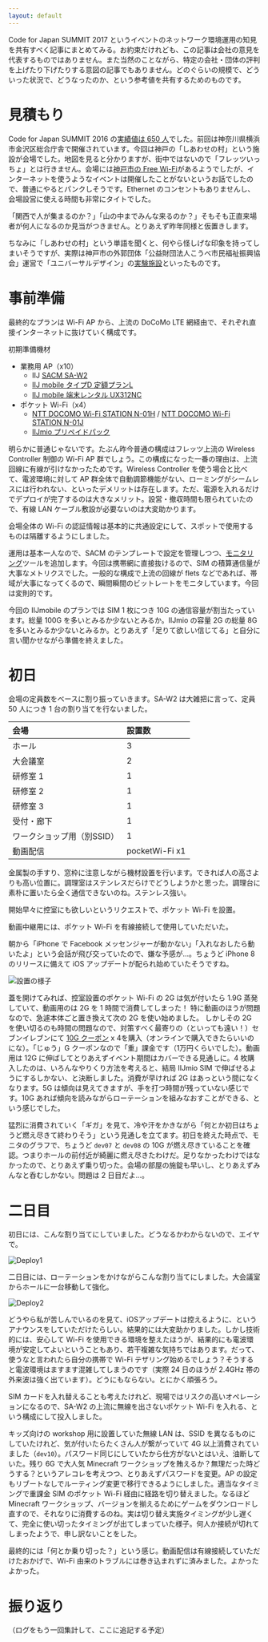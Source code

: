 ```yaml
---
layout: default
---
```

Code for Japan SUMMIT 2017 というイベントのネットワーク環境運用の知見を共有すべく記事にまとめてみる。お約束だけれども、この記事は会社の意見を代表するものではありません。また当然のことながら、特定の会社・団体の評判を上げたり下げたりする意図の記事でもありません。どのぐらいの規模で、どういった状況で、どうなったのか、という参考値を共有するためのものです。

見積もり
========

Code for Japan SUMMIT 2016 の[実績値は 650 人](https://medium.com/code-for-japan/code-for-japan-summit-2016-%E3%83%AC%E3%83%9D%E3%83%BC%E3%83%88-%E3%83%97%E3%83%AC%E3%82%A4%E3%83%99%E3%83%B3%E3%83%88%E7%B7%A8-86418045a810)でした。前回は神奈川県横浜市金沢区総合庁舎で開催されています。今回は神戸の「しあわせの村」という施設が会場でした。地図を見ると分かりますが、街中ではないので「フレッツいっちょ」とは行きません。会場には[神戸市の Free Wi-Fi](http://www.city.kobe.lg.jp/culture/leisure/information/kobefreewifi.html)があるようでしたが、インターネットを使うようなイベントは開催したことがないというお話でしたので、普通にやるとパンクしそうです。Ethernet のコンセントもありませんし、会場設営に使える時間も非常にタイトでした。

「関西で人が集まるのか？」「山の中までみんな来るのか？」そもそも正直来場者が何人になるのか見当がつきません。とりあえず昨年同様と仮置きします。

ちなみに「しあわせの村」という単語を聞くと、何やら怪しげな印象を持ってしまいそうですが、実際は神戸市の外郭団体「公益財団法人こうべ市民福祉振興協会」運営で「ユニバーサルデザイン」の[実験施設](http://www.shiawasenomura.org/ud_u.html)といったものです。

事前準備
========

最終的なプランは Wi-Fi AP から、上流の DoCoMo LTE 網経由で、それぞれ直接インターネットに抜けていく構成です。

初期準備機材
- 業務用 AP（x10）
  - IIJ [SACM SA-W2](http://www.sacm.jp/#saw2)
  - [IIJ mobile タイプD 定額プランL](https://www.iij.ad.jp/biz/iijmobile/plan_l/plan.html) 
  - [IIJ mobile 端末レンタル UX312NC](https://www.iijmobile.jp/product/type_d/card_UX312NC.html)
- ポケット Wi-Fi（x4）
  - [NTT DOCOMO Wi-Fi STATION N-01H](https://www.nttdocomo.co.jp/product/data/n01h/) /
    [NTT DOCOMO Wi-Fi STATION N-01J](https://www.nttdocomo.co.jp/product/data/n01j/)
  - [IIJmio プリペイドパック](https://s.iijmio.jp/prepaid/)

明らかに普通じゃないです。たぶん昨今普通の構成はフレッツ上流の Wireless Controller 制御の Wi-Fi AP 群でしょう。この構成になった一番の理由は、上流回線に有線が引けなかったためです。Wireless Controller を使う場合と比べて、電波環境に対して AP 群全体で自動調節機能がない、ローミングがシームレスには行われない、といったデメリットは存在します。ただ、電源を入れるだけでデプロイが完了するのは大きなメリット。設営・撤収時間も限られていたので、有線 LAN ケーブル敷設が必要ないのは大変助かります。

会場全体の Wi-Fi の認証情報は基本的に共通設定にして、スポットで使用するものは隔離するようにしました。

運用は基本一人なので、SACM のテンプレートで設定を管理しつつ、[モニタリング](https://hkwi.github.io/sacm_cfjs2017/)ツールを追加します。今回は携帯網に直接抜けるので、SIM の積算通信量が大事なメトリクスでした。一般的な構成で上流の回線が flets などであれば、帯域が大事になってくるので、瞬間瞬間のビットレートをモニタしています。今回は変則的です。

今回の IIJmobile のプランでは SIM 1 枚につき 10G の通信容量が割当たっています。総量 100G を多いとみるか少ないとみるか。IIJmio の容量 2G の総量 8G を多いとみるか少ないとみるか。とりあえず「足りて欲しい信じてる」と自分に言い聞かせながら準備を終えました。

初日
====

会場の定員数をベースに割り振っていきます。SA-W2 は大雑把に言って、定員 50 人につき 1 台の割り当てを行ないました。

|会場|設置数|
|:---|:---|
|ホール|3|
|大会議室|2|
|研修室 1|1|
|研修室 2|1|
|研修室 3|1|
|受付・廊下|1|
|ワークショップ用（別SSID）|1|
|動画配信|pocketWi-Fi x1|

金属製の手すり、窓枠に注意しながら機材設置を行います。できれば人の高さよりも高い位置に。調理室はステンレスだらけでどうしようかと思った。調理台に素朴に置いたら全く通信できないのね。ステンレス強い。

開始早々に控室にも欲しいというリクエストで、ポケット Wi-Fi を設置。

動画中継用には、ポケット Wi-Fi を有線接続して使用していただいた。

朝から「iPhone で Facebook メッセンジャーが動かない」「入れなおしたら動いたよ」という会話が飛び交っていたので、嫌な予感が…。ちょうど iPhone 8 のリリースに備えて iOS アップデートが配られ始めていたそうですね。

![設置の様子](https://farm5.staticflickr.com/4430/23473395248_93c00b6f5c.jpg)

蓋を開けてみれば、控室設置のポケット Wi-Fi の 2G は気が付いたら 1.9G 蒸発していて、動画用のは 2G を 1 時間で消費してしまった！
特に動画のほうが問題なので、急遽本体ごと置き換えて次の 2G を使い始めました。
しかしその 2G を使い切るのも時間の問題なので、対策すべく最寄りの（といっても遠い！）セブンイレブンにて [10G クーポン](https://s.iijmio.jp/couponcard/code.html) x 4を購入（オンラインで購入できたらいいのにな）。「じゅう」G クーポンなので「重」課金です（1万円くらいでした）。動画用は 12G に伸ばしてとりあえずイベント期間はカバーできる見通しに。4 枚購入したのは、いろんなやりくり方法を考えると、結局 IIJmio SIM で伸ばせるようにするしかない、と決断しました。消費が早ければ 2G はあっという間になくなります。5G は傾向は見えてきますが、手を打つ時間が残っていない感じです。10G あれば傾向を読みながらローテーションを組みなおすことができる、という感じでした。

猛烈に消費されていく「ギガ」を見て、冷や汗をかきながら「何とか初日はちょうど燃え尽きて終わりそう」という見通しを立てます。初日を終えた時点で、モニタのグラフで、ちょうど `dev07` と `dev08` の 10G が燃え尽きていることを確認。つまりホールの前付近が綺麗に燃え尽きたわけだ。足りなかったわけではなかったので、とりあえず乗り切った。会場の部屋の施錠も早いし、とりあえずみんなと呑むしかない。問題は 2 日目だよ…。

二日目
======
初日には、こんな割り当てにしていました。どうなるかわからないので、エイヤで。

![Deploy1](https://docs.google.com/drawings/d/e/2PACX-1vRECx3AqPfrAz4BgBkgOz_h_yudsKqkTSmuRsrnXJkhatij2ZKAc7iGaQttKTXEkjLpXIrKopxa_RU1/pub?w=480&h=360)

二日目には、ローテーションをかけながらこんな割り当てにしました。大会議室からホールに一台移動して強化。

![Deploy2](https://docs.google.com/drawings/d/e/2PACX-1vQcMYnPbOlryq3eHxsAJ3PLnEfoBPqESO30e0PYmfVEFVDHNHEWPeisYrXcJvSk8Ut-4DZG5ShWufZU/pub?w=480&h=360)

どうやら私が苦しんでいるのを見て、iOSアップデートは控えるように、というアナウンスをしていただけたらしい。結果的には大変助かりました。しかし技術的には、安心して Wi-Fi を使用できる環境を整えたほうが、結果的にも電波環境が安定してよいということもあり、若干複雑な気持ちではあります。だって、使うなと言われたら自分の携帯で Wi-Fi テザリング始めるでしょう？そうすると電波環境はますます混雑してしまうのです（実際 24 日のほうが 2.4GHz 帯の外来波は強く出ています）。どうにもならない。とにかく頑張ろう。

SIM カードを入れ替えることも考えたけれど、現場ではリスクの高いオペレーションになるので、SA-W2 の上流に無線を出さないポケット Wi-Fi を入れる、という構成にして投入しました。

キッズ向けの workshop 用に設置していた無線 LAN は、SSID を異なるものにしていたけれど、気が付いたらたくさん人が繋がっていて 4G 以上消費されていました（`dev10`）。パスワード同じにしていたから仕方がないとはいえ、油断していた。残り 6G で大人気 Minecraft ワークショップを賄えるか？無理だった時どうする？というアレコレを考えつつ、とりあえずパスワードを変更。AP の設定もリブートなしでルーティング変更で移行できるようにしました。適当なタイミングで重課金 SIM のポケット Wi-Fi 経由に経路を切り替えました。なるほど Minecraft ワークショップ、バージョンを揃えるためにゲームをダウンロードし直すので、それなりに消費するのね。実は切り替え実施タイミングが少し遅くて、完全に使い切ったタイミングが出てしまっていた様子。何人か接続が切れてしまったようで、申し訳ないことをした。

最終的には「何とか乗り切った？」という感じ。動画配信は有線接続していただけたおかげで、Wi-Fi 由来のトラブルには巻き込まれずに済みました。よかったよかった。

振り返り
========
（ログをもう一回集計して、ここに追記する予定）
